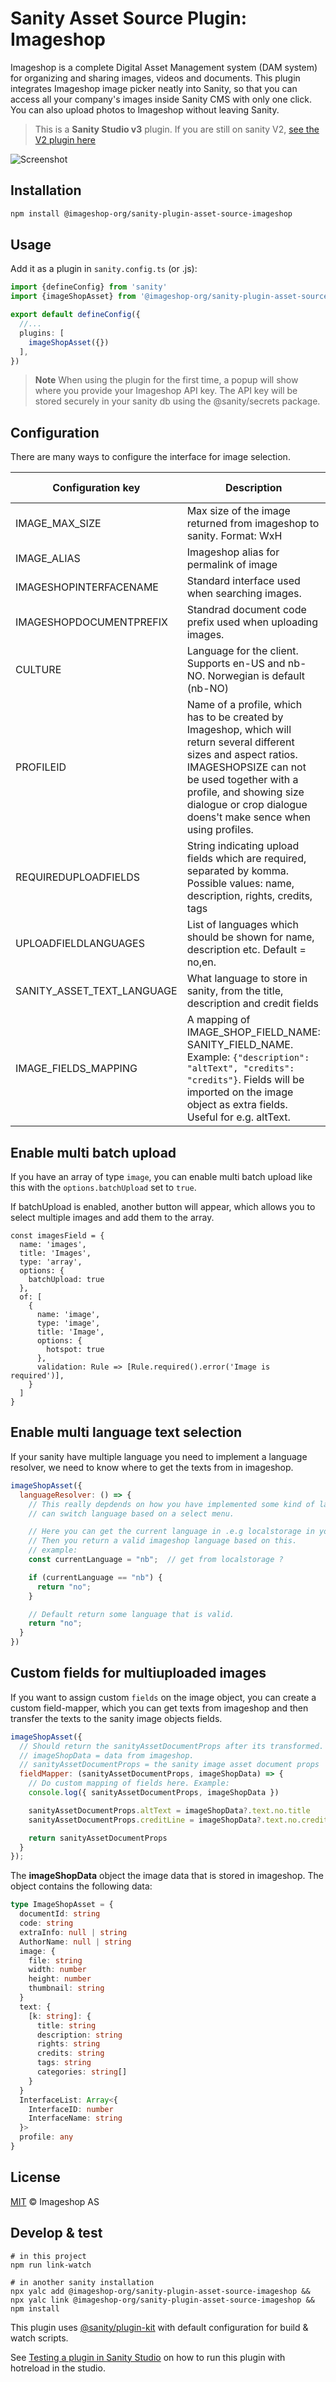 # Sanity Asset Source Plugin: Imageshop

Imageshop is a complete Digital Asset Management system (DAM system) for organizing and sharing images, videos and documents. This plugin integrates Imageshop image picker neatly into Sanity, so that you can access all your company's images inside Sanity CMS with only one click. You can also upload photos to Imageshop without leaving Sanity.

> This is a **Sanity Studio v3** plugin. If you are still on sanity V2, [see the V2 plugin here](https://github.com/Keyteq/sanity-plugin-asset-source-imageshop)

![Screenshot](https://github.com/screentek/Sanity/raw/main/screenshot.png)


## Installation

```sh
npm install @imageshop-org/sanity-plugin-asset-source-imageshop
```

## Usage

Add it as a plugin in `sanity.config.ts` (or .js):


```ts
import {defineConfig} from 'sanity'
import {imageShopAsset} from '@imageshop-org/sanity-plugin-asset-source-imageshop'

export default defineConfig({
  //...
  plugins: [
    imageShopAsset({})
  ],
})
```

> **Note** When using the plugin for the first time, a popup will show where you provide your Imageshop API key. The API key will be stored securely in your sanity db using the @sanity/secrets package.


## Configuration


There are many ways to configure the interface for image selection.


| Configuration key | Description                                                                                                                                                                                                                                                      |   Type         |   Default value   |
| ------------- |------------------------------------------------------------------------------------------------------------------------------------------------------------------------------------------------------------------------------------------------------------------| ---------------- | ----------------- |
| IMAGE_MAX_SIZE  | Max size of the image returned from imageshop to sanity. Format: WxH                                                                                                                                                                                             |  string  |  2048x2048 |
| IMAGE_ALIAS  | Imageshop alias for permalink of image                                                                                                                                                                                                                           |  string  |  "Large" |
| IMAGESHOPINTERFACENAME  | Standard interface used when searching images.                                                                                                                                                                                                                   | string |  |
| IMAGESHOPDOCUMENTPREFIX  | Standrad document code prefix used when uploading images.                                                                                                                                                                                                        |  string  |  |
| CULTURE  | Language for the client. Supports en-US and nb-NO. Norwegian is default (nb-NO)                                                                                                                                                                                  |  string  | "nb-NO" |
| PROFILEID  | 	Name of a profile, which has to be created by Imageshop, which will return several different sizes and aspect ratios. IMAGESHOPSIZE can not be used together with a profile, and showing size dialogue or crop dialogue doens't make sence when using profiles. |  string  |  |
| REQUIREDUPLOADFIELDS  | String indicating upload fields which are required, separated by komma. Possible values: name, description, rights, credits, tags                                                                                                                                |  string  |  |
| UPLOADFIELDLANGUAGES  | List of languages which should be shown for name, description etc. Default = no,en.                                                                                                                                                                              |  string  |  |
| SANITY_ASSET_TEXT_LANGUAGE | What language to store in sanity, from the title, description and credit fields                                                                                                                                                                                  | string | "no" |
| IMAGE_FIELDS_MAPPING | A mapping of IMAGE_SHOP_FIELD_NAME: SANITY_FIELD_NAME. Example: `{"description": "altText", "credits": "credits"}`. Fields will be imported on the image object as extra fields. Useful for e.g. altText.                                                        | object:{ string: string } | {} |



## Enable multi batch upload

If you have an array of type `image`, you can enable multi batch upload like this with the `options.batchUpload` set to `true`.

If batchUpload is enabled, another button will appear, which allows you to select multiple images and add them to the array.

```
const imagesField = {
  name: 'images',
  title: 'Images',
  type: 'array',
  options: {
    batchUpload: true
  },
  of: [
    {
      name: 'image',
      type: 'image',
      title: 'Image',
      options: {
        hotspot: true
      },
      validation: Rule => [Rule.required().error('Image is required')],
    }
  ]
}

```


## Enable multi language text selection

If your sanity have multiple language you need to implement a language resolver, we need to know where to get the texts from in imageshop.


```js
imageShopAsset({
  languageResolver: () => {
    // This really depdends on how you have implemented some kind of language context in sanity, where user
    // can switch language based on a select menu.

    // Here you can get the current language in .e.g localstorage in your sanity client. 
    // Then you return a valid imageshop language based on this.
    // example:
    const currentLanguage = "nb";  // get from localstorage ?

    if (currentLanguage == "nb") {
      return "no";
    }

    // Default return some language that is valid.
    return "no";
  }
})

```

## Custom fields for multiuploaded images

If you want to assign custom `fields` on the image object, you can create a custom field-mapper, which you can get texts from imageshop and then transfer the texts to the sanity image objects fields.


```js
imageShopAsset({
  // Should return the sanityAssetDocumentProps after its transformed.
  // imageShopData = data from imageshop. 
  // sanityAssetDocumentProps = the sanity image asset document props
  fieldMapper: (sanityAssetDocumentProps, imageShopData) => {
    // Do custom mapping of fields here. Example:
    console.log({ sanityAssetDocumentProps, imageShopData })

    sanityAssetDocumentProps.altText = imageShopData?.text.no.title
    sanityAssetDocumentProps.creditLine = imageShopData?.text.no.credits

    return sanityAssetDocumentProps
  }
});

```

The **imageShopData** object the image data that is stored in imageshop. The object contains the following data:


```typescript
type ImageShopAsset = {
  documentId: string
  code: string
  extraInfo: null | string
  AuthorName: null | string
  image: {
    file: string
    width: number
    height: number
    thumbnail: string
  }
  text: {
    [k: string]: {
      title: string
      description: string
      rights: string
      credits: string
      tags: string
      categories: string[]
    }
  }
  InterfaceList: Array<{
    InterfaceID: number
    InterfaceName: string
  }>
  profile: any
}
```




## License

[MIT](LICENSE) © Imageshop AS

## Develop & test


```
# in this project
npm run link-watch

# in another sanity installation
npx yalc add @imageshop-org/sanity-plugin-asset-source-imageshop && npx yalc link @imageshop-org/sanity-plugin-asset-source-imageshop && npm install
```

This plugin uses [@sanity/plugin-kit](https://github.com/sanity-io/plugin-kit)
with default configuration for build & watch scripts.

See [Testing a plugin in Sanity Studio](https://github.com/sanity-io/plugin-kit#testing-a-plugin-in-sanity-studio)
on how to run this plugin with hotreload in the studio.
